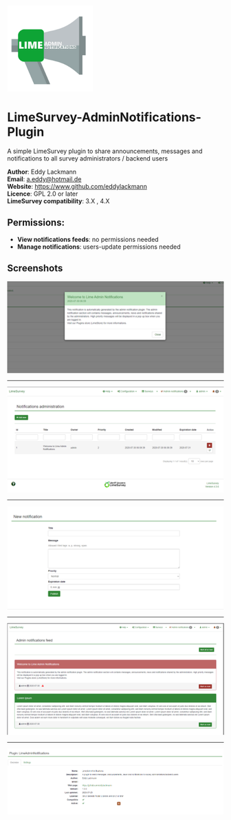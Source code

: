 
<img src="docs/logo/logo.png" width="200">


# LimeSurvey-AdminNotifications-Plugin
A simple LimeSurvey plugin to share announcements, messages and notifications to all survey administrators / backend users

**Author**: Eddy Lackmann  
**Email**: a.eddy@hotmail.de  
**Website**: https://www.github.com/eddylackmann  
**Licence**: GPL 2.0 or later  
**LimeSurvey compatibility**: 3.X , 4.X

## Permissions: 
- **View notifications feeds**: no permissions needed
- **Manage notifications**: users-update permissions needed  


## Screenshots
![Pop up messages](docs/screenshots/Screenshot1.png)

<hr>

![Administration page](docs/screenshots/Screenshot3.png)

<hr>

![Create notification page](docs/screenshots/Screenshot4.png)

<hr>

![Notifications feed page](docs/screenshots/Screenshot5.png)

<hr>

![Plugin info page ](docs/screenshots/Screenshot6.png)

